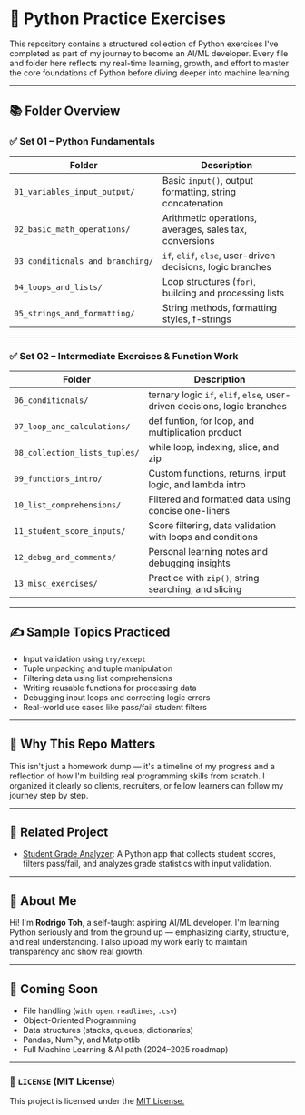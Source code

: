 # 🐍 Python Practice Exercises

This repository contains a structured collection of Python exercises I've completed as part of my journey to become an AI/ML developer. Every file and folder here reflects my real-time learning, growth, and effort to master the core foundations of Python before diving deeper into machine learning.

---

## 📚 Folder Overview

### ✅ Set 01 – Python Fundamentals

| Folder | Description |
|--------|-------------|
| `01_variables_input_output/` | Basic `input()`, output formatting, string concatenation |
| `02_basic_math_operations/` | Arithmetic operations, averages, sales tax, conversions |
| `03_conditionals_and_branching/` | `if`, `elif`, `else`, user-driven decisions, logic branches |
| `04_loops_and_lists/` | Loop structures (`for`), building and processing lists |
| `05_strings_and_formatting/` | String methods, formatting styles, f-strings |

---

### ✅ Set 02 – Intermediate Exercises & Function Work

| Folder | Description |
|--------|-------------|
| `06_conditionals/` | ternary logic `if`, `elif`, `else`, user-driven decisions, logic branches |
| `07_loop_and_calculations/` | def funtion, for loop, and multiplication product |
| `08_collection_lists_tuples/` | while loop, indexing, slice, and zip |
| `09_functions_intro/` | Custom functions, returns, input logic, and lambda intro |
| `10_list_comprehensions/` | Filtered and formatted data using concise one-liners |
| `11_student_score_inputs/` | Score filtering, data validation with loops and conditions |
| `12_debug_and_comments/` | Personal learning notes and debugging insights |
| `13_misc_exercises/` | Practice with `zip()`, string searching, and slicing |


---

## ✍️ Sample Topics Practiced

- Input validation using `try/except`
- Tuple unpacking and tuple manipulation
- Filtering data using list comprehensions
- Writing reusable functions for processing data
- Debugging input loops and correcting logic errors
- Real-world use cases like pass/fail student filters

---

## 🧠 Why This Repo Matters

This isn't just a homework dump — it's a timeline of my progress and a reflection of how I'm building real programming skills from scratch. I organized it clearly so clients, recruiters, or fellow learners can follow my journey step by step.

---

## 🔗 Related Project

- [Student Grade Analyzer](https://github.com/rodrigotoh019/student-grade-analyzer): A Python app that collects student scores, filters pass/fail, and analyzes grade statistics with input validation.

---

## 👋 About Me

Hi! I'm **Rodrigo Toh**, a self-taught aspiring AI/ML developer. I'm learning Python seriously and from the ground up — emphasizing clarity, structure, and real understanding. I also upload my work early to maintain transparency and show real growth.

---

## 🚀 Coming Soon

- File handling (`with open`, `readlines`, `.csv`)
- Object-Oriented Programming
- Data structures (stacks, queues, dictionaries)
- Pandas, NumPy, and Matplotlib
- Full Machine Learning & AI path (2024–2025 roadmap)

---

### 📄 `LICENSE` (MIT License)

This project is licensed under the [MIT License.](LICENSE)